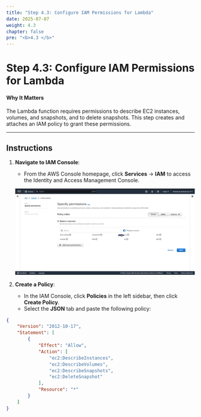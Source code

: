```yaml
---
title: "Step 4.3: Configure IAM Permissions for Lambda"
date: 2025-07-07
weight: 4.3
chapter: false
pre: "<b>4.3 </b>"
---
```


# Step 4.3: Configure IAM Permissions for Lambda

#### Why It Matters

The Lambda function requires permissions to describe EC2 instances, volumes, and snapshots, and to delete snapshots. This step creates and attaches an IAM policy to grant these permissions.

---

## Instructions

1. **Navigate to IAM Console**:
   - From the AWS Console homepage, click **Services** → **IAM** to access the Identity and Access Management Console.

   ![IAM Policy Creation](../images/iam_policy_creation.png?featherlight=false&width=90pc)

2. **Create a Policy**:
   - In the IAM Console, click **Policies** in the left sidebar, then click **Create Policy**.
   - Select the **JSON** tab and paste the following policy:

```json
{
    "Version": "2012-10-17",
    "Statement": [
        {
            "Effect": "Allow",
            "Action": [
                "ec2:DescribeInstances",
                "ec2:DescribeVolumes",
                "ec2:DescribeSnapshots",
                "ec2:DeleteSnapshot"
            ],
            "Resource": "*"
        }
    ]
}
